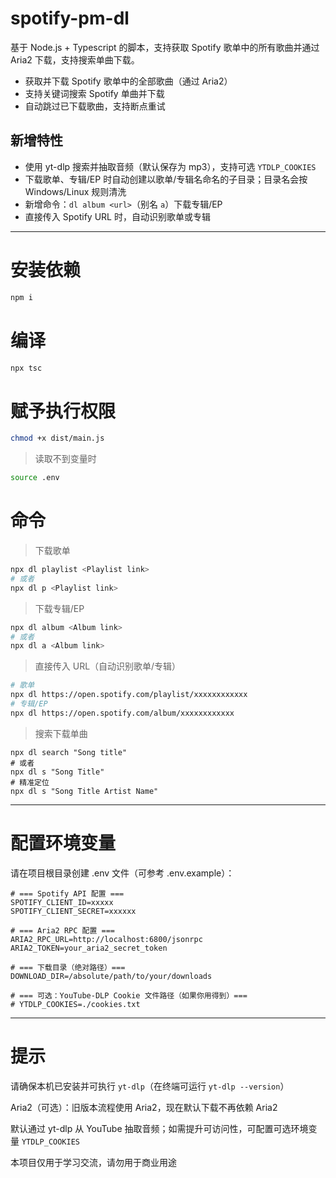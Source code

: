 # spotify-pm-dl
基于 Node.js + Typescript 的脚本，支持获取 Spotify 歌单中的所有歌曲并通过 Aria2 下载，支持搜索单曲下载。

- 获取并下载 Spotify 歌单中的全部歌曲（通过 Aria2）
- 支持关键词搜索 Spotify 单曲并下载
- 自动跳过已下载歌曲，支持断点重试

## 新增特性
- 使用 yt-dlp 搜索并抽取音频（默认保存为 mp3），支持可选 `YTDLP_COOKIES`
- 下载歌单、专辑/EP 时自动创建以歌单/专辑名命名的子目录；目录名会按 Windows/Linux 规则清洗
- 新增命令：`dl album <url>`（别名 `a`）下载专辑/EP
- 直接传入 Spotify URL 时，自动识别歌单或专辑

---

# 安装依赖
```bash
npm i
```
# 编译
```bash
npx tsc
```
# 赋予执行权限
```bash
chmod +x dist/main.js
```
> 读取不到变量时
```bash
source .env
```
# 命令
> 下载歌单
```bash
npx dl playlist <Playlist link>
# 或者
npx dl p <Playlist link>
```
> 下载专辑/EP
```bash
npx dl album <Album link>
# 或者
npx dl a <Album link>
```
> 直接传入 URL（自动识别歌单/专辑）
```bash
# 歌单
npx dl https://open.spotify.com/playlist/xxxxxxxxxxxx
# 专辑/EP
npx dl https://open.spotify.com/album/xxxxxxxxxxxx
```
> 搜索下载单曲
```
npx dl search "Song title"
# 或者
npx dl s "Song Title"
# 精准定位
npx dl s "Song Title Artist Name"
```
---
# 配置环境变量
请在项目根目录创建 .env 文件（可参考 .env.example）：

```Dotenv
# === Spotify API 配置 ===
SPOTIFY_CLIENT_ID=xxxxx
SPOTIFY_CLIENT_SECRET=xxxxxx

# === Aria2 RPC 配置 ===
ARIA2_RPC_URL=http://localhost:6800/jsonrpc
ARIA2_TOKEN=your_aria2_secret_token

# === 下载目录（绝对路径）===
DOWNLOAD_DIR=/absolute/path/to/your/downloads

# === 可选：YouTube-DLP Cookie 文件路径（如果你用得到）===
# YTDLP_COOKIES=./cookies.txt
```
---
# 提示
请确保本机已安装并可执行 `yt-dlp`（在终端可运行 `yt-dlp --version`）

Aria2（可选）：旧版本流程使用 Aria2，现在默认下载不再依赖 Aria2

默认通过 yt-dlp 从 YouTube 抽取音频；如需提升可访问性，可配置可选环境变量 `YTDLP_COOKIES`

本项目仅用于学习交流，请勿用于商业用途